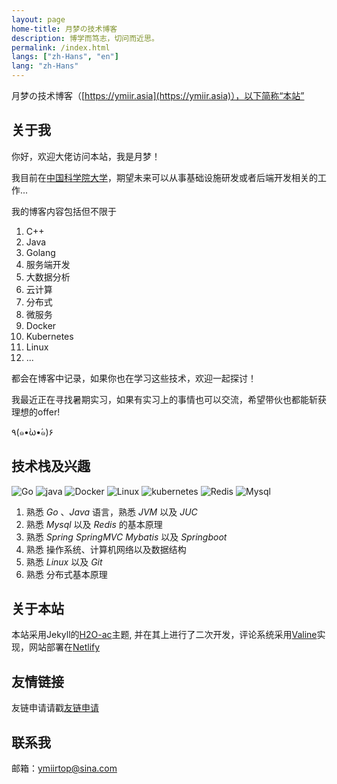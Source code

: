 ```yaml
---
layout: page
home-title: 月梦の技术博客
description: 博学而笃志，切问而近思。
permalink: /index.html
langs: ["zh-Hans", "en"]
lang: "zh-Hans"
---
```



月梦の技术博客（[https://ymiir.asia](https://ymiir.asia)），以下简称“本站”

## 关于我

你好，欢迎大佬访问本站，我是月梦！

我目前在[中国科学院大学](https://www.ucas.ac.cn/)，期望未来可以从事基础设施研发或者后端开发相关的工作...

我的博客内容包括但不限于
1. C++  
2. Java  
3. Golang  
4. 服务端开发  
5. 大数据分析  
6. 云计算  
7. 分布式  
8. 微服务  
9. Docker  
10. Kubernetes  
11. Linux 
12. ...

都会在博客中记录，如果你也在学习这些技术，欢迎一起探讨！

我最近正在寻找暑期实习，如果有实习上的事情也可以交流，希望带伙也都能斩获理想的offer!

٩(๑•̀ω•́๑)۶

## 技术栈及兴趣
<img src="{{ site.baseurl }}/assets/icons/go.svg" alt="Go" class="interest">
<img src="{{ site.baseurl }}/assets/icons/java.svg" alt="java" class="interest">
<img src="{{ site.baseurl }}/assets/icons/docker.svg" alt="Docker" class="interest">
<img src="{{ site.baseurl }}/assets/icons/linux.svg" alt="Linux" class="interest">
<img src="{{ site.baseurl }}/assets/icons/kubernetes.svg" alt="kubernetes" class="interest">
<img src="{{ site.baseurl }}/assets/icons/redis.svg" alt="Redis" class="interest">
<img src="{{ site.baseurl }}/assets/icons/mysql.svg" alt="Mysql" class="interest">

1. 熟悉 _Go_ 、_Java_ 语言，熟悉 _JVM_ 以及 _JUC_   
2. 熟悉 _Mysql_ 以及 _Redis_ 的基本原理
3. 熟悉 _Spring_ _SpringMVC_ _Mybatis_ 以及 _Springboot_ 
4. 熟悉 操作系统、计算机网络以及数据结构
5. 熟悉 _Linux_ 以及 _Git_ 
6. 熟悉 分布式基本原理

## 关于本站

本站采用Jekyll的[H2O-ac](https://github.com/zhonger/jekyll-theme-H2O-ac)主题, 并在其上进行了二次开发，评论系统采用[Valine](https://valine.js.org/)实现，网站部署在[Netlify](https://www.netlify.com/)  

## 友情链接

友链申请请戳[友链申请](https://ymiir.asia/%E5%8D%9A%E5%AE%A2%E5%BB%BA%E7%AB%99/link-info)

## 联系我

邮箱：ymiirtop@sina.com
